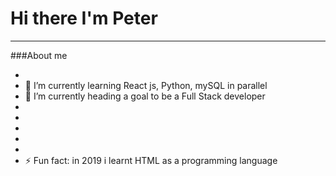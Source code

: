 # Hi there I'm Peter
__________________________



###About me
- <!--🔭 I’m currently working on ...-->
- 🌱 I’m currently learning React js, Python, mySQL in parallel
- 🔭 I’m currently heading a goal to be a Full Stack developer
- <!--👯 I’m looking to collaborate on ...-->
- <!--🤔 I’m looking for help with ...-->
- <!--💬 Ask me about ...-->
- <!--📫 How to reach me:--> 
- <!--😄 Pronouns: ...-->
- ⚡ Fun fact: in 2019 i learnt HTML as a programming language
